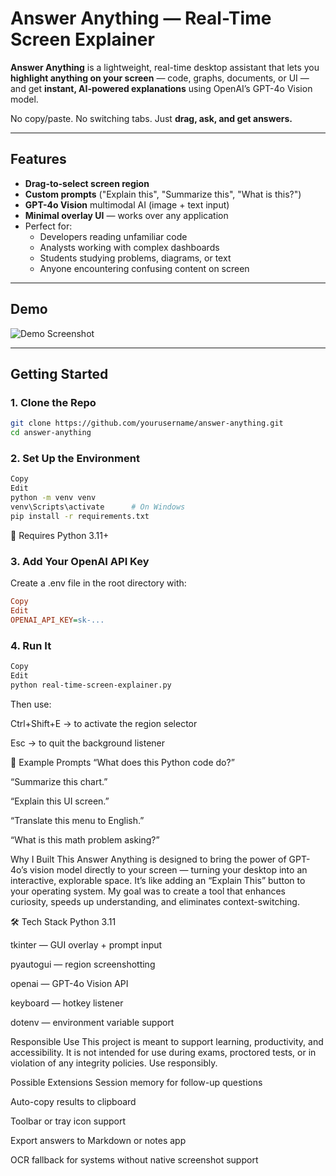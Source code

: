 # Answer Anything — Real-Time Screen Explainer

**Answer Anything** is a lightweight, real-time desktop assistant that lets you **highlight anything on your screen** — code, graphs, documents, or UI — and get **instant, AI-powered explanations** using OpenAI’s GPT-4o Vision model.

No copy/paste. No switching tabs. Just **drag, ask, and get answers.**

---

## Features

- **Drag-to-select screen region**
- **Custom prompts** ("Explain this", "Summarize this", "What is this?")
- **GPT-4o Vision** multimodal AI (image + text input)
- **Minimal overlay UI** — works over any application
- Perfect for:
  - Developers reading unfamiliar code
  - Analysts working with complex dashboards
  - Students studying problems, diagrams, or text
  - Anyone encountering confusing content on screen

---

## Demo

![Demo Screenshot](./demo_screenshot.png) <!-- Replace with your own screenshot or GIF -->

---

## Getting Started

### 1. Clone the Repo

```bash
git clone https://github.com/yourusername/answer-anything.git
cd answer-anything
```

### 2. Set Up the Environment
```bash
Copy
Edit
python -m venv venv
venv\Scripts\activate      # On Windows
pip install -r requirements.txt
```
🧪 Requires Python 3.11+

### 3. Add Your OpenAI API Key
Create a .env file in the root directory with:

```ini
Copy
Edit
OPENAI_API_KEY=sk-...
```

### 4. Run It
```bash
Copy
Edit
python real-time-screen-explainer.py
```
Then use:

Ctrl+Shift+E → to activate the region selector

Esc → to quit the background listener

💬 Example Prompts
“What does this Python code do?”

“Summarize this chart.”

“Explain this UI screen.”

“Translate this menu to English.”

“What is this math problem asking?”

Why I Built This
Answer Anything is designed to bring the power of GPT-4o’s vision model directly to your screen — turning your desktop into an interactive, explorable space. It’s like adding an “Explain This” button to your operating system. My goal was to create a tool that enhances curiosity, speeds up understanding, and eliminates context-switching.

🛠️ Tech Stack
Python 3.11

tkinter — GUI overlay + prompt input

pyautogui — region screenshotting

openai — GPT-4o Vision API

keyboard — hotkey listener

dotenv — environment variable support

Responsible Use
This project is meant to support learning, productivity, and accessibility. It is not intended for use during exams, proctored tests, or in violation of any integrity policies. Use responsibly.

Possible Extensions
Session memory for follow-up questions

Auto-copy results to clipboard

Toolbar or tray icon support

Export answers to Markdown or notes app

OCR fallback for systems without native screenshot support
